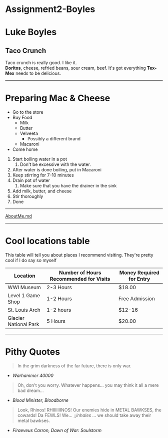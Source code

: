 # Assignment2-Boyles
# Luke Boyles
## Taco Crunch 
Taco crunch is really good. I like it. <br>
**Doritos**, cheese, refried beans, sour cream, beef. 
It's got everything **Tex-Mex** needs to be delicious.


---
# Preparing Mac & Cheese
* Go to the store
* Buy Food
    * Milk
    * Butter
    * Velveeta
        * Possibly a different brand
    * Macaroni
* Come home
1. Start boiling water in a pot
    1. Don't be excessive with the water.
2. After water is done boiling, put in Macaroni
3. Keep stirring for 7-10 minutes
4. Drain pot of water
    1. Make sure that you have the drainer in the sink
5. Add milk, butter, and cheese
6. Stir thoroughly 
7. Done

---

[AboutMe.md](AboutMe.md)

---

# Cool locations table

This table will tell you about places I recommend visiting. They're pretty cool if I do say so myself

|Location|Number of Hours Recommended for Visits|Money Required for Entry|
|---|---|---|
|WWI Museum|2-3 Hours|$18.00|
|Level 1 Game Shop|1-2 Hours|Free Admission|
|St. Louis Arch|1-2 hours|$12-16|
|Glacier National Park|5 Hours|$20.00|

---

# Pithy Quotes

> In the grim darkness of the far future, there is only war.

- *Warhammer 40000*

> Oh, don't you worry. Whatever happens... you may think it all a mere bad dream...

- *Blood Minister, Bloodborne*

> Look, Rhinos! RHIIIIIIINOS! Our enemies hide in METAL BAWKSES, the cowards! Da FEWLS! We... ;;*inhales* ... we should take away their metal bawkses.

- *Firaeveus Carron, Dawn of War: Soulstorm*